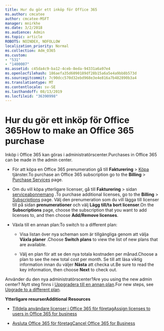 ```yaml
---
title: Hur du gör ett inköp för Office 365
ms.author: cmcatee
author: cmcatee-MSFT
manager: mnirkhe
ms.date: 3/2/2018
ms.audience: Admin
ms.topic: article
ROBOTS: NOINDEX, NOFOLLOW
localization_priority: Normal
ms.collection: Adm_O365
ms.custom:
- "531"
- "1400007"
ms.assetid: c45da4c9-ba12-4ceb-8eda-94331a6a97e4
ms.openlocfilehash: 186aefa35d6090189df28b15a6a5e4a9bb8b573d
ms.sourcegitcommit: 7c90dcc570d32ebd968e3e4e816a7b482890b3a4
ms.translationtype: MT
ms.contentlocale: sv-SE
ms.lasthandoff: 08/13/2019
ms.locfileid: "36390998"
---
```

# <a name="how-to-make-an-office-365-purchase"></a><span data-ttu-id="744bb-102">Hur du gör ett inköp för Office 365</span><span class="sxs-lookup"><span data-stu-id="744bb-102">How to make an Office 365 purchase</span></span>

<span data-ttu-id="744bb-103">Inköp i Office 365 kan göras i administratörscenter.</span><span class="sxs-lookup"><span data-stu-id="744bb-103">Purchases in Office 365 can be made in the admin center.</span></span>
  
- <span data-ttu-id="744bb-104">För att köpa en Office 365 prenumeration gå till **Fakturering** \> [Köpa](https://go.microsoft.com/fwlink/p/?linkid=868433) tjänster.</span><span class="sxs-lookup"><span data-stu-id="744bb-104">To purchase an Office 365 subscription go to the **Billing** \> [Purchase Services](https://go.microsoft.com/fwlink/p/?linkid=868433) page.</span></span>

- <span data-ttu-id="744bb-105">Om du vill köpa ytterligare licenser, gå till **Fakturering** \> sidan [serviceabonnemang](https://go.microsoft.com/fwlink/p/?linkid=842054) .</span><span class="sxs-lookup"><span data-stu-id="744bb-105">To purchase additional licenses, go to the **Billing** \> [Subscriptions](https://go.microsoft.com/fwlink/p/?linkid=842054) page.</span></span> <span data-ttu-id="744bb-106">Välj den prenumeration som du vill lägga till licenser till på sidan **prenumerationer** och välj **Lägg till/ta bort licenser**.</span><span class="sxs-lookup"><span data-stu-id="744bb-106">On the **Subscriptions** page, choose the subscription that you want to add licenses to, and then choose **Add/Remove licenses**.</span></span>

- <span data-ttu-id="744bb-107">Växla till en annan plan:</span><span class="sxs-lookup"><span data-stu-id="744bb-107">To switch to a different plan:</span></span>

  - <span data-ttu-id="744bb-108">Visa listan över nya scheman som är tillgängliga genom att välja **Växla planer** .</span><span class="sxs-lookup"><span data-stu-id="744bb-108">Choose **Switch plans** to view the list of new plans that are available.</span></span>

  - <span data-ttu-id="744bb-109">Välj en plan för att se den nya totala kostnaden per månad.</span><span class="sxs-lookup"><span data-stu-id="744bb-109">Choose a plan to see the new total cost per month.</span></span> <span data-ttu-id="744bb-110">Se till att läsa viktig information innan du väljer **Nästa** att checka ut.</span><span class="sxs-lookup"><span data-stu-id="744bb-110">Be sure to read the key information, then choose **Next** to check out.</span></span>

<span data-ttu-id="744bb-111">Använder du den nya administratörscenter?</span><span class="sxs-lookup"><span data-stu-id="744bb-111">Are you using the new admin center?</span></span> <span data-ttu-id="744bb-112">Nytt steg finns i [Uppgradera till en annan plan](https://docs.microsoft.com/en-us/office365/admin/subscriptions-and-billing/upgrade-to-different-plan).</span><span class="sxs-lookup"><span data-stu-id="744bb-112">For new steps, see [Upgrade to a different plan](https://docs.microsoft.com/en-us/office365/admin/subscriptions-and-billing/upgrade-to-different-plan).</span></span>
  
 <span data-ttu-id="744bb-113">**Ytterligare resurser**</span><span class="sxs-lookup"><span data-stu-id="744bb-113">**Additional Resources**</span></span>
  
- [<span data-ttu-id="744bb-114">Tilldela användare licenser i Office 365 för företag</span><span class="sxs-lookup"><span data-stu-id="744bb-114">Assign licenses to users in Office 365 for business</span></span>](https://docs.microsoft.com/en-us/office365/admin/subscriptions-and-billing/assign-licenses-to-users)

- [<span data-ttu-id="744bb-115">Avsluta Office 365 för företag</span><span class="sxs-lookup"><span data-stu-id="744bb-115">Cancel Office 365 for Business</span></span>](https://docs.microsoft.com/en-us/office365/admin/subscriptions-and-billing/cancel-your-subscription)